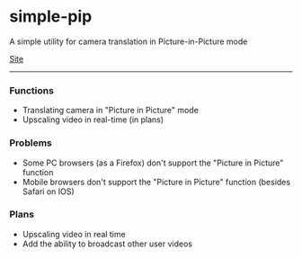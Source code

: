 # simple-pip
A simple utility for camera translation in Picture-in-Picture mode

[Site](https://simple-pip.surge.sh)

---

### Functions
- Translating camera in "Picture in Picture" mode
- Upscaling video in real-time (in plans)

### Problems
- Some PC browsers (as a Firefox) don't support the "Picture in Picture" function
- Mobile browsers don't support the "Picture in Picture" function (besides Safari on IOS)

### Plans
- Upscaling video in real time
- Add the ability to broadcast other user videos
